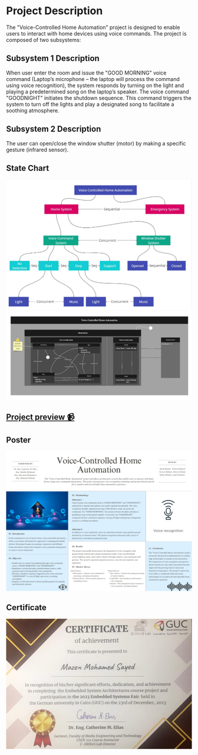 # Project Description
The "Voice-Controlled Home Automation" project is designed to enable users to interact with home devices using voice commands.
The project is composed of two subsystems:

## Subsystem 1 Description
When user enter the room and issue the "GOOD MORNING" voice command (Laptop’s microphone – the laptop will process the command using voice recognition), the system responds by turning on the light 
and playing a predetermined song on the laptop’s speaker. The voice command "GOODNIGHT" initiates the shutdown sequence. This command triggers the system to turn off the lights and play a designated
song to facilitate a soothing atmosphere. 

## Subsystem 2 Description
The user can open/close the window shutter (motor) by making a specific gesture (infrared sensor). 

## State Chart
![System Chart](images/System_Chart.jpg) \
![System State Chart](images/System_State_Chart.jpg)

## [Project preview 📹](https://drive.google.com/file/d/1UtFz0XvRaVgWGBmiotirldc-6TzfpG4_/view?usp=sharing)

## Poster
![Poster](images/Poster.jpeg)

## Certificate
![Certificate](images/Certificate.jpeg)

